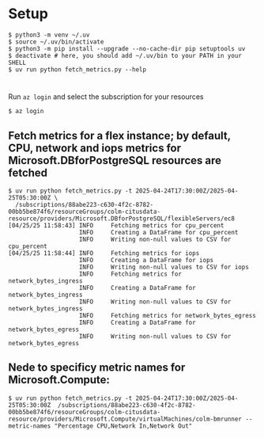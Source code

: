# Setup
```
$ python3 -m venv ~/.uv
$ source ~/.uv/bin/activate
$ python3 -m pip install --upgrade --no-cache-dir pip setuptools uv
$ deactivate # here, you should add ~/.uv/bin to your PATH in your SHELL
$ uv run python fetch_metrics.py --help
```

#

Run `az login` and select the subscription for your resources
```
$ az login
```

## Fetch metrics for a flex instance; by default, CPU, network and iops metrics for Microsoft.DBforPostgreSQL resources are fetched

```
$ uv run python fetch_metrics.py -t 2025-04-24T17:30:00Z/2025-04-25T05:30:00Z \
  /subscriptions/88abe223-c630-4f2c-8782-00bb5be874f6/resourceGroups/colm-citusdata-resource/providers/Microsoft.DBforPostgreSQL/flexibleServers/ec8
[04/25/25 11:58:43] INFO     Fetching metrics for cpu_percent
                    INFO     Creating a DataFrame for cpu_percent
                    INFO     Writing non-null values to CSV for cpu_percent
[04/25/25 11:58:44] INFO     Fetching metrics for iops
                    INFO     Creating a DataFrame for iops
                    INFO     Writing non-null values to CSV for iops
                    INFO     Fetching metrics for network_bytes_ingress
                    INFO     Creating a DataFrame for network_bytes_ingress
                    INFO     Writing non-null values to CSV for network_bytes_ingress
                    INFO     Fetching metrics for network_bytes_egress
                    INFO     Creating a DataFrame for network_bytes_egress
                    INFO     Writing non-null values to CSV for network_bytes_egress
```

## Nede to specificy metric names for Microsoft.Compute:
```
$ uv run python fetch_metrics.py -t 2025-04-24T17:30:00Z/2025-04-25T05:30:00Z  /subscriptions/88abe223-c630-4f2c-8782-00bb5be874f6/resourceGroups/colm-citusdata-resource/providers/Microsoft.Compute/virtualMachines/colm-bmrunner --metric-names "Percentage CPU,Network In,Network Out"
```

